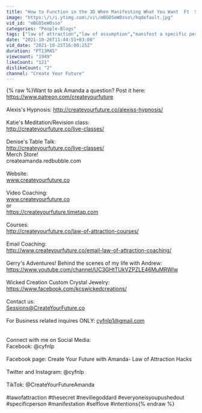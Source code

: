 ```yaml
---
title: "How to Function in the 3D When Manifesting What You Want  Ft  Sara"
image: "https:\/\/i.ytimg.com\/vi\/mBGO5eW0sso\/hqdefault.jpg"
vid_id: "mBGO5eW0sso"
categories: "People-Blogs"
tags: ["law of attraction","law of assumption","manifest a specific person"]
date: "2021-10-26T11:44:51+03:00"
vid_date: "2021-10-25T16:00:25Z"
duration: "PT13M4S"
viewcount: "1949"
likeCount: "121"
dislikeCount: "2"
channel: "Create Your Future"
---
```

{% raw %}Want to ask Amanda a question? Post it here: <a rel="nofollow" target="blank" href="https://www.patreon.com/createyourfuture">https://www.patreon.com/createyourfuture</a><br /><br />Alexis's Hypnosis: <a rel="nofollow" target="blank" href="http://createyourfuture.co/alexiss-hypnosis/">http://createyourfuture.co/alexiss-hypnosis/</a><br /><br />Katie's Meditation/Revision class:<br /><a rel="nofollow" target="blank" href="http://createyourfuture.co/live-classes/">http://createyourfuture.co/live-classes/</a><br /><br />Denise's Table Talk:<br /><a rel="nofollow" target="blank" href="http://createyourfuture.co/live-classes/">http://createyourfuture.co/live-classes/</a><br />Merch Store! <br />createamanda.redbubble.com<br /><br />Website: <br />www.createyourfuture.co<br /><br />Video Coaching:<br />www.createyourfuture.co<br />or<br /><a rel="nofollow" target="blank" href="https://createyourfuture.timetap.com">https://createyourfuture.timetap.com</a><br /><br />Courses:<br /><a rel="nofollow" target="blank" href="http://createyourfuture.co/law-of-attraction-courses/">http://createyourfuture.co/law-of-attraction-courses/</a><br /><br />Email Coaching: <br /><a rel="nofollow" target="blank" href="http://www.createyourfuture.co/email-law-of-attraction-coaching/">http://www.createyourfuture.co/email-law-of-attraction-coaching/</a><br /><br />Gerry's Adventures! Behind the scenes of my life with Andrew:<br /><a rel="nofollow" target="blank" href="https://www.youtube.com/channel/UC3GHtTUkVZPZLE46MuMRWlw">https://www.youtube.com/channel/UC3GHtTUkVZPZLE46MuMRWlw</a><br /><br />Wicked Creation Custom Crystal Jewelry:<br /><a rel="nofollow" target="blank" href="https://www.facebook.com/kcswickedcreations/">https://www.facebook.com/kcswickedcreations/</a><br /><br />Contact us:<br />Sessions@CreateYourFuture.co<br /><br />For Business related inquires ONLY: cyfnlp1@gmail.com<br /><br /><br />Connect with me on Social Media:<br />Facebook: @cyfnlp<br /><br />Facebook page: Create Your Future with Amanda- Law of Attraction Hacks<br /><br />Twitter and Instagram: @cyfnlp<br /><br />TikTok: @CreateYourFutureAmanda<br /><br />#lawofattraction #thesecret #nevillegoddard #everyoneisyoupushedout #specificperson #manifestation #selflove #intentions{% endraw %}
